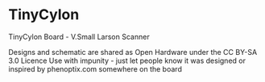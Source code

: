 TinyCylon
=========

TinyCylon Board - V.Small Larson Scanner

Designs and schematic are shared as Open Hardware under the CC BY-SA 3.0 Licence
Use with impunity - just let people know it was designed or inspired by phenoptix.com somewhere on the board
